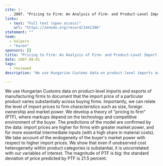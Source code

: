 ```yaml
---
cite: |-
  . 2007. "Pricing to Firm: An Analysis of Firm- and Product-Level Import Prices" Review of International Economics. 15(3), pp. 574-591.
links:
  - text: "Full text (open access)"
    url: "https://zenodo.org/record/1441396"
statement: ""
team:
  - halpern
  - "koren"
sponsors: []
title: "Pricing to Firm: An Analysis of Firm- and Product-Level Import Prices"
date: 2007-08-01
tags:
  - reviewed
description: "We use Hungarian Customs data on product-level imports and exports of manufacturing firms to document that the import price of a particular product varies substantially across buying firms. Importantly, we can relate the level of import prices to firm characteristics such as size, foreign ownership and market power. We develop a theory of &quot;pricing to firm&quot; (PTF), where markups depend on the technology and competitive environment of the buyer. The predictions of the model are confirmed by the data: import prices are higher for firms with greater market power, and for more essential intermediate inputs (with a high share in material costs). We take account of the endogeneity of the buyer&#39;s market power with respect to higher import prices. We show that even if unobserved cost heterogeneity within product categories is substantial, it is uncorrelated with our variables of interest. The magnitude of PTF is big: the standard deviation of price predicted by PTF is 21.5 percent.\n"

---
```


We use Hungarian Customs data on product-level imports and exports of manufacturing firms to document that the import price of a particular product varies substantially across buying firms. Importantly, we can relate the level of import prices to firm characteristics such as size, foreign ownership and market power. We develop a theory of &quot;pricing to firm&quot; (PTF), where markups depend on the technology and competitive environment of the buyer. The predictions of the model are confirmed by the data: import prices are higher for firms with greater market power, and for more essential intermediate inputs (with a high share in material costs). We take account of the endogeneity of the buyer&#39;s market power with respect to higher import prices. We show that even if unobserved cost heterogeneity within product categories is substantial, it is uncorrelated with our variables of interest. The magnitude of PTF is big: the standard deviation of price predicted by PTF is 21.5 percent.

